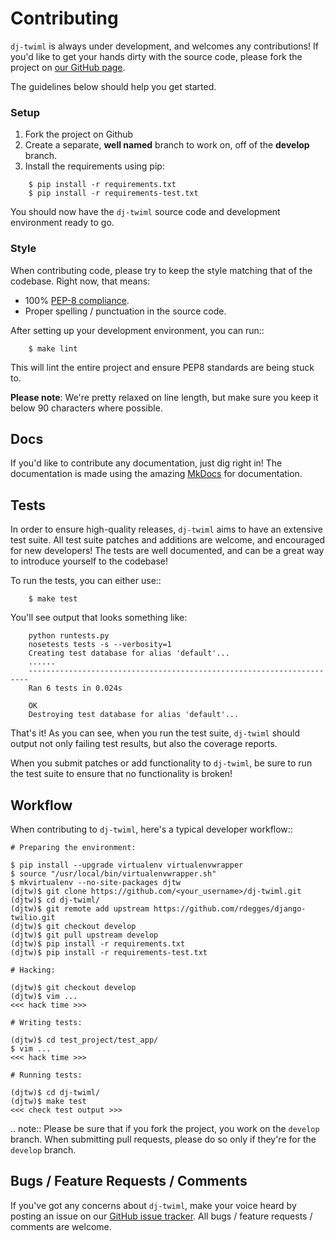 # Contributing

```dj-twiml``` is always under development, and welcomes any contributions!
If you'd like to get your hands dirty with the source code, please fork the
project on [our GitHub page](https://github.com/phalt/dj-twiml).

The guidelines below should help you get started.


### Setup


1. Fork the project on Github
2. Create a separate, **well named** branch to work on, off of the **develop**
   branch.
3. Install the requirements using pip:

```
    $ pip install -r requirements.txt
    $ pip install -r requirements-test.txt
```

You should now have the ```dj-twiml``` source code and development
environment ready to go.

### Style

When contributing code, please try to keep the style matching that of the
codebase. Right now, that means:

* 100% [PEP-8 compliance](http://www.python.org/dev/peps/pep-0008/).
* Proper spelling / punctuation in the source code.

After setting up your development environment, you can run::

```
    $ make lint
```

This will lint the entire project and ensure PEP8 standards are being stuck to.

**Please note**: We're pretty relaxed on line length, but make sure you keep
it below 90 characters where possible.


Docs
----

If you'd like to contribute any documentation, just dig right in! The documentation is made using the amazing [MkDocs](http://mkdocs.org) for documentation.


Tests
-----

In order to ensure high-quality releases, ``dj-twiml`` aims to have an
extensive test suite. All test suite patches and additions are welcome, and
encouraged for new developers! The tests are well documented, and can be
a great way to introduce yourself to the codebase!

To run the tests, you can either use::

```
    $ make test
```

You'll see output that looks something like:

```
    python runtests.py
    nosetests tests -s --verbosity=1
    Creating test database for alias 'default'...
    ......
    ----------------------------------------------------------------------
    Ran 6 tests in 0.024s

    OK
    Destroying test database for alias 'default'...
```
That's it! As you can see, when you run the test suite, ``dj-twiml`` should
output not only failing test results, but also the coverage reports.

When you submit patches or add functionality to ``dj-twiml``, be sure to
run the test suite to ensure that no functionality is broken!

Workflow
--------

When contributing to ``dj-twiml``, here's a typical developer workflow::

    # Preparing the environment:

    $ pip install --upgrade virtualenv virtualenvwrapper
    $ source "/usr/local/bin/virtualenvwrapper.sh"
    $ mkvirtualenv --no-site-packages djtw
    (djtw)$ git clone https://github.com/<your_username>/dj-twiml.git
    (djtw)$ cd dj-twiml/
    (djtw)$ git remote add upstream https://github.com/rdegges/django-twilio.git
    (djtw)$ git checkout develop
    (djtw)$ git pull upstream develop
    (djtw)$ pip install -r requirements.txt
    (djtw)$ pip install -r requirements-test.txt

    # Hacking:

    (djtw)$ git checkout develop
    (djtw)$ vim ...
    <<< hack time >>>

    # Writing tests:

    (djtw)$ cd test_project/test_app/
    $ vim ...
    <<< hack time >>>

    # Running tests:

    (djtw)$ cd dj-twiml/
    (djtw)$ make test
    <<< check test output >>>

.. note::
    Please be sure that if you fork the project, you work on the ```develop```
    branch. When submitting pull requests, please do so only if they're for the
    ```develop``` branch.


Bugs / Feature Requests / Comments
----------------------------------

If you've got any concerns about ``dj-twiml``, make your voice heard by
posting an issue on our [GitHub issue tracker](https://github.com/phalt/dj-twiml/issues). All bugs / feature
requests / comments are welcome.
